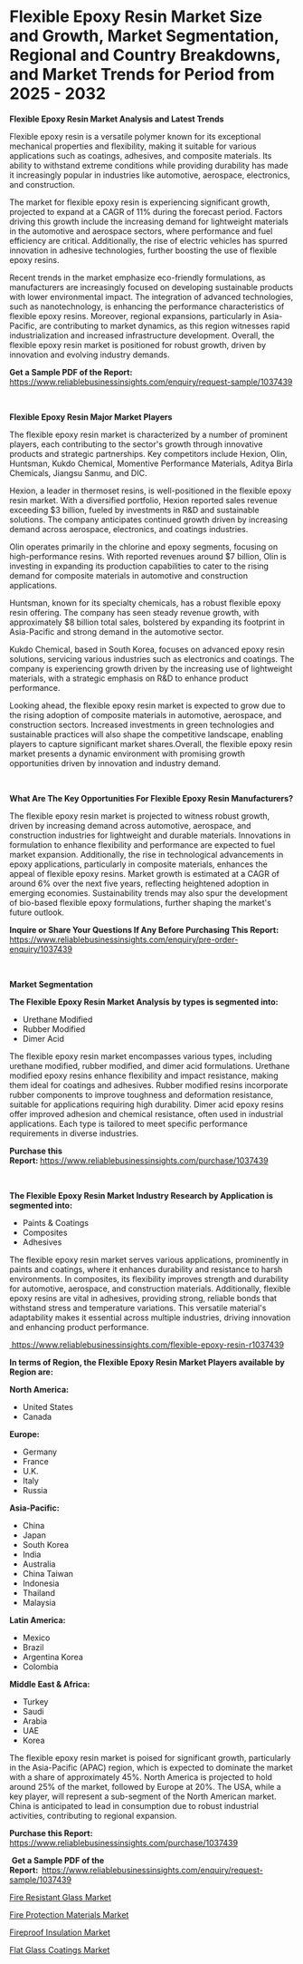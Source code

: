 <p><h1>Flexible Epoxy Resin Market Size and Growth, Market Segmentation, Regional and Country Breakdowns, and Market Trends for Period from 2025 -  2032</h1></p><p><strong>Flexible Epoxy Resin Market Analysis and Latest Trends</strong></p>
<p><p>Flexible epoxy resin is a versatile polymer known for its exceptional mechanical properties and flexibility, making it suitable for various applications such as coatings, adhesives, and composite materials. Its ability to withstand extreme conditions while providing durability has made it increasingly popular in industries like automotive, aerospace, electronics, and construction.</p><p>The market for flexible epoxy resin is experiencing significant growth, projected to expand at a CAGR of 11% during the forecast period. Factors driving this growth include the increasing demand for lightweight materials in the automotive and aerospace sectors, where performance and fuel efficiency are critical. Additionally, the rise of electric vehicles has spurred innovation in adhesive technologies, further boosting the use of flexible epoxy resins.</p><p>Recent trends in the market emphasize eco-friendly formulations, as manufacturers are increasingly focused on developing sustainable products with lower environmental impact. The integration of advanced technologies, such as nanotechnology, is enhancing the performance characteristics of flexible epoxy resins. Moreover, regional expansions, particularly in Asia-Pacific, are contributing to market dynamics, as this region witnesses rapid industrialization and increased infrastructure development. Overall, the flexible epoxy resin market is positioned for robust growth, driven by innovation and evolving industry demands.</p></p>
<p><strong>Get a Sample PDF of the Report:&nbsp;</strong> <a href="https://www.reliablebusinessinsights.com/enquiry/request-sample/1037439?utm_campaign=1837&utm_medium=2&utm_source=Github&utm_content=ia&utm_term=31012025&utm_id=flexible-epoxy-resin">https://www.reliablebusinessinsights.com/enquiry/request-sample/1037439</a></p>
<p>&nbsp;</p>
<p><strong>Flexible Epoxy Resin Major Market Players</strong></p>
<p><p>The flexible epoxy resin market is characterized by a number of prominent players, each contributing to the sector's growth through innovative products and strategic partnerships. Key competitors include Hexion, Olin, Huntsman, Kukdo Chemical, Momentive Performance Materials, Aditya Birla Chemicals, Jiangsu Sanmu, and DIC.</p><p>Hexion, a leader in thermoset resins, is well-positioned in the flexible epoxy resin market. With a diversified portfolio, Hexion reported sales revenue exceeding $3 billion, fueled by investments in R&D and sustainable solutions. The company anticipates continued growth driven by increasing demand across aerospace, electronics, and coatings industries.</p><p>Olin operates primarily in the chlorine and epoxy segments, focusing on high-performance resins. With reported revenues around $7 billion, Olin is investing in expanding its production capabilities to cater to the rising demand for composite materials in automotive and construction applications.</p><p>Huntsman, known for its specialty chemicals, has a robust flexible epoxy resin offering. The company has seen steady revenue growth, with approximately $8 billion total sales, bolstered by expanding its footprint in Asia-Pacific and strong demand in the automotive sector.</p><p>Kukdo Chemical, based in South Korea, focuses on advanced epoxy resin solutions, servicing various industries such as electronics and coatings. The company is experiencing growth driven by the increasing use of lightweight materials, with a strategic emphasis on R&D to enhance product performance.</p><p>Looking ahead, the flexible epoxy resin market is expected to grow due to the rising adoption of composite materials in automotive, aerospace, and construction sectors. Increased investments in green technologies and sustainable practices will also shape the competitive landscape, enabling players to capture significant market shares.Overall, the flexible epoxy resin market presents a dynamic environment with promising growth opportunities driven by innovation and industry demand.</p></p>
<p>&nbsp;</p>
<p><strong>What Are The Key Opportunities For Flexible Epoxy Resin Manufacturers?</strong></p>
<p><p>The flexible epoxy resin market is projected to witness robust growth, driven by increasing demand across automotive, aerospace, and construction industries for lightweight and durable materials. Innovations in formulation to enhance flexibility and performance are expected to fuel market expansion. Additionally, the rise in technological advancements in epoxy applications, particularly in composite materials, enhances the appeal of flexible epoxy resins. Market growth is estimated at a CAGR of around 6% over the next five years, reflecting heightened adoption in emerging economies. Sustainability trends may also spur the development of bio-based flexible epoxy formulations, further shaping the market's future outlook.</p></p>
<p><strong>Inquire or Share Your Questions If Any Before Purchasing This Report:</strong> <a href="https://www.reliablebusinessinsights.com/enquiry/pre-order-enquiry/1037439?utm_campaign=1837&utm_medium=2&utm_source=Github&utm_content=ia&utm_term=31012025&utm_id=flexible-epoxy-resin">https://www.reliablebusinessinsights.com/enquiry/pre-order-enquiry/1037439</a></p>
<p>&nbsp;</p>
<p><strong>Market Segmentation</strong></p>
<p><strong>The Flexible Epoxy Resin Market Analysis by types is segmented into:</strong></p>
<p><ul><li>Urethane Modified</li><li>Rubber Modified</li><li>Dimer Acid</li></ul></p>
<p><p>The flexible epoxy resin market encompasses various types, including urethane modified, rubber modified, and dimer acid formulations. Urethane modified epoxy resins enhance flexibility and impact resistance, making them ideal for coatings and adhesives. Rubber modified resins incorporate rubber components to improve toughness and deformation resistance, suitable for applications requiring high durability. Dimer acid epoxy resins offer improved adhesion and chemical resistance, often used in industrial applications. Each type is tailored to meet specific performance requirements in diverse industries.</p></p>
<p><strong>Purchase this Report:&nbsp;</strong><a href="https://www.reliablebusinessinsights.com/purchase/1037439?utm_campaign=1837&utm_medium=2&utm_source=Github&utm_content=ia&utm_term=31012025&utm_id=flexible-epoxy-resin">https://www.reliablebusinessinsights.com/purchase/1037439</a></p>
<p>&nbsp;</p>
<p><strong>The Flexible Epoxy Resin Market Industry Research by Application is segmented into:</strong></p>
<p><ul><li>Paints & Coatings</li><li>Composites</li><li>Adhesives</li></ul></p>
<p><p>The flexible epoxy resin market serves various applications, prominently in paints and coatings, where it enhances durability and resistance to harsh environments. In composites, its flexibility improves strength and durability for automotive, aerospace, and construction materials. Additionally, flexible epoxy resins are vital in adhesives, providing strong, reliable bonds that withstand stress and temperature variations. This versatile material's adaptability makes it essential across multiple industries, driving innovation and enhancing product performance.</p></p>
<p><a href="https://www.reliablebusinessinsights.com/flexible-epoxy-resin-r1037439?utm_campaign=1837&utm_medium=2&utm_source=Github&utm_content=ia&utm_term=31012025&utm_id=flexible-epoxy-resin">&nbsp;https://www.reliablebusinessinsights.com/flexible-epoxy-resin-r1037439</a></p>
<p><strong>In terms of Region, the Flexible Epoxy Resin Market Players available by Region are:</strong></p>
<p>
    <p> <strong> North America: </strong>
        <ul>
            <li>United States</li>
            <li>Canada</li>
        </ul>
        </p> 
    <p> <strong> Europe: </strong>
        <ul>
            <li>Germany</li>
            <li>France</li>
            <li>U.K.</li>
            <li>Italy</li>
            <li>Russia</li>
        </ul>
        </p> 
    <p> <strong> Asia-Pacific: </strong>
        <ul>
            <li>China</li>
            <li>Japan</li>
            <li>South Korea</li>
            <li>India</li>
            <li>Australia</li>
            <li>China Taiwan</li>
            <li>Indonesia</li>
            <li>Thailand</li>
            <li>Malaysia</li>
        </ul>
        </p> 
    <p> <strong> Latin America: </strong>
        <ul>
            <li>Mexico</li>
            <li>Brazil</li>
            <li>Argentina Korea</li>
            <li>Colombia</li>
        </ul>
        </p> 
    <p> <strong> Middle East & Africa: </strong>
        <ul>
            <li>Turkey</li>
            <li>Saudi</li>
            <li>Arabia</li>
            <li>UAE</li>
            <li>Korea</li>
        </ul>
    </p>
    </p>
<p><p>The flexible epoxy resin market is poised for significant growth, particularly in the Asia-Pacific (APAC) region, which is expected to dominate the market with a share of approximately 45%. North America is projected to hold around 25% of the market, followed by Europe at 20%. The USA, while a key player, will represent a sub-segment of the North American market. China is anticipated to lead in consumption due to robust industrial activities, contributing to regional expansion.</p></p>
<p><strong>Purchase this Report: </strong><a href="https://www.reliablebusinessinsights.com/purchase/1037439?utm_campaign=1837&utm_medium=2&utm_source=Github&utm_content=ia&utm_term=31012025&utm_id=flexible-epoxy-resin">https://www.reliablebusinessinsights.com/purchase/1037439</a></p>
<p>&nbsp;<strong>Get a Sample PDF of the Report:&nbsp;&nbsp;</strong><a href="https://www.reliablebusinessinsights.com/enquiry/request-sample/1037439?utm_campaign=1837&utm_medium=2&utm_source=Github&utm_content=ia&utm_term=31012025&utm_id=flexible-epoxy-resin">https://www.reliablebusinessinsights.com/enquiry/request-sample/1037439</a></p>
<p><strong></strong></p>
<p><p><a href="https://github.com/slmagaddam/Market-Research-Report-List-1/blob/main/fire-resistant-glass-market.md?utm_campaign=1837&utm_medium=2&utm_source=Github&utm_content=ia&utm_term=31012025&utm_id=flexible-epoxy-resin">Fire Resistant Glass Market</a></p><p><a href="https://github.com/iroldilom/Market-Research-Report-List-1/blob/main/fire-protection-materials-market.md?utm_campaign=1837&utm_medium=2&utm_source=Github&utm_content=ia&utm_term=31012025&utm_id=flexible-epoxy-resin">Fire Protection Materials Market</a></p><p><a href="https://github.com/moazugavate/Market-Research-Report-List-1/blob/main/fireproof-insulation-market.md?utm_campaign=1837&utm_medium=2&utm_source=Github&utm_content=ia&utm_term=31012025&utm_id=flexible-epoxy-resin">Fireproof Insulation Market</a></p><p><a href="https://github.com/chkrselia/Market-Research-Report-List-1/blob/main/flat-glass-coatings-market.md?utm_campaign=1837&utm_medium=2&utm_source=Github&utm_content=ia&utm_term=31012025&utm_id=flexible-epoxy-resin">Flat Glass Coatings Market</a></p></p>